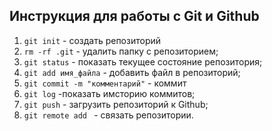 ## Инструкция для работы с Git и Github
1. ```git init``` - создать репозиторий
2. ```rm -rf .git``` - удалить папку с репозиторием;
3. ```git status``` - показать текущее состояние репозитория;
4. ```git add имя_файла``` - добавить файл в репозиторий;
5. ```git commit -m "комментарий"``` - коммит
6. ```git log``` -показать имсторию коммитов;
7. ```git push``` - загрузить репозиторий к Github;
8. ```git remote add ``` - связать репозитории.
